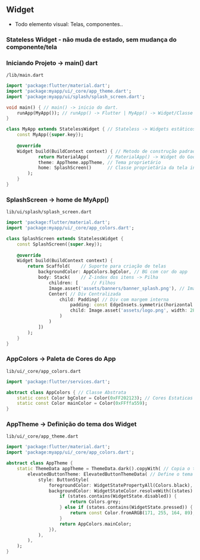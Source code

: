 
## Widget
- Todo elemento visual: Telas, componentes..

### Stateless Widget - não muda de estado, sem mudança do componente/tela

### Iniciando Projeto -> main() dart
`/lib/main.dart`
```dart
import 'package:flutter/material.dart';
import 'package:myapp/ui/_core/app_theme.dart';
import 'package:myapp/ui/splash/splash_screen.dart';

void main() { // main() -> inicio do dart.
	runApp(MyApp()); // runApp() -> Flutter | MyApp() -> Widget/Classe propretaria
}

class MyApp extends StatelessWidget { // Stateless -> Widgets estáticos
	const MyApp({super.key});
	
	@override
	Widget build(BuildContext context) { // Metodo de construção padrao de Widget
			return MaterialApp(       // MaterialApp() -> Widget do Google MaterialApp
			theme: AppTheme.appTheme, // Tema proprietário
			home: SplashScreen()      // Classe proprietária da tela inicial
		);
	}
}
```

### SplashScreen -> home de MyApp()
`lib/ui/splash/splash_screen.dart`
```dart
import 'package:flutter/material.dart';
import 'package:myapp/ui/_core/app_colors.dart';

class SplashScreen extends StatelessWidget {
	const SplashScreen({super.key});
	
	@override
	Widget build(BuildContext context) {
		return Scaffold(	// Suporte para criação de telas
			backgroundColor: AppColors.bgColor, // BG com cor do app
			body: Stack(	// Z-index dos itens -> Pilha
				children: [		// Filhos
				Image.asset('assets/banners/banner_splash.png'), // Imagem definida no pubspec.yaml -> assets
				Center( // Div Centralizada
					child: Padding( // Div com margem interna
						padding: const EdgeInsets.symmetric(horizontal: 24.0),	
						child: Image.asset('assets/logo.png', width: 280)
					)
				)
			])		
		);
	}
}
```

### AppColors -> Paleta de Cores do App
`lib/ui/_core/app_colors.dart`
```dart
import 'package:flutter/services.dart';

abstract class AppColors { // Classe Abstrata
	static const Color bgColor = Color(0xFF202123); // Cores Estaticas
	static const Color mainColor = Color(0xFFffa559);
}
```

### AppTheme -> Definição do tema dos Widget
`lib/ui/_core/app_theme.dart`
```dart
import 'package:flutter/material.dart';
import 'package:myapp/ui/_core/app_colors.dart';

abstract class AppTheme {
	static ThemeData appTheme = ThemeData.dark().copyWith( // Copia o tema dark modificando elementos.
		elevatedButtonTheme: ElevatedButtonThemeData( // Define o tema do Widget ElevatedButton
			style: ButtonStyle(
				foregroundColor: WidgetStatePropertyAll(Colors.black),
				backgroundColor: WidgetStateColor.resolveWith((states) { // states -> estados do botao: padrao, hover, pressed...
					if (states.contains(WidgetState.disabled)) {
						return Colors.grey;
					} else if (states.contains(WidgetState.pressed)) {
						return const Color.fromARGB(171, 255, 164, 89);
					}
					return AppColors.mainColor;
				}),
			),
		),
	);
}
```
